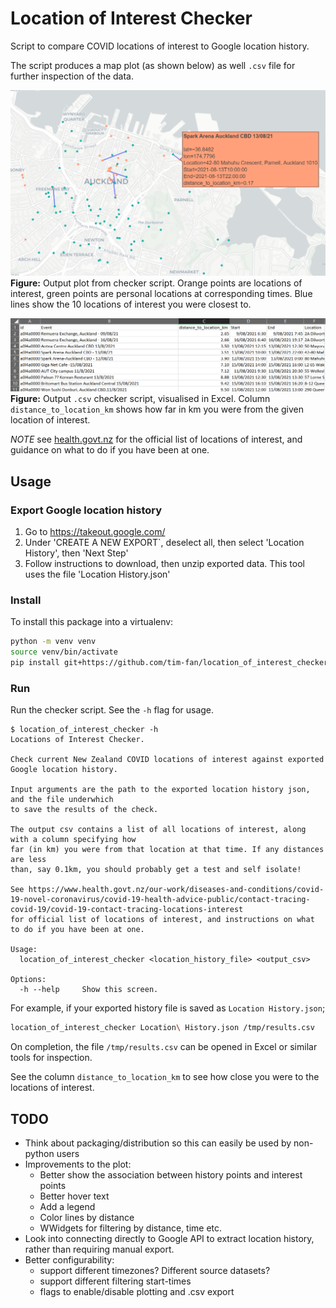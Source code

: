 # Location of Interest Checker

Script to compare COVID locations of interest to Google location history.

The script produces a map plot (as shown below) as well `.csv` file for further inspection of the data.

![locations_of_interest_map](./doc/locations_of_interest_map.png)
**Figure:** Output plot from checker script. Orange points are locations of interest, green points are personal locations at corresponding times. Blue lines show the 10 locations of interest you were closest to.

![distance to locations](./doc/distances_to_locations.png)
**Figure:** Output `.csv` checker script, visualised in Excel. Column `distance_to_location_km` shows how far in km you were from the given location of interest.

*NOTE* see [health.govt.nz](https://www.health.govt.nz/our-work/diseases-and-conditions/covid-19-novel-coronavirus/covid-19-health-advice-public/contact-tracing-covid-19/covid-19-contact-tracing-locations-interest) for the official list of locations of interest, and guidance on what to do if you have been at one.

## Usage

### Export Google location history

1) Go to https://takeout.google.com/
2) Under 'CREATE A NEW EXPORT`, deselect all, then select 'Location History', then 'Next Step'
3) Follow instructions to download, then unzip exported data. This tool uses the file 'Location History.json'

### Install

To install this package into a virtualenv:

```bash
python -m venv venv
source venv/bin/activate
pip install git+https://github.com/tim-fan/location_of_interest_checker.git
```


### Run 

Run the checker script. See the `-h` flag for usage. 
```text
$ location_of_interest_checker -h
Locations of Interest Checker.

Check current New Zealand COVID locations of interest against exported Google location history.

Input arguments are the path to the exported location history json, and the file underwhich
to save the results of the check.

The output csv contains a list of all locations of interest, along with a column specifying how
far (in km) you were from that location at that time. If any distances are less
than, say 0.1km, you should probably get a test and self isolate!

See https://www.health.govt.nz/our-work/diseases-and-conditions/covid-19-novel-coronavirus/covid-19-health-advice-public/contact-tracing-covid-19/covid-19-contact-tracing-locations-interest
for official list of locations of interest, and instructions on what to do if you have been at one.

Usage:
  location_of_interest_checker <location_history_file> <output_csv>

Options:
  -h --help     Show this screen.
```

For example, if your exported history file is saved as `Location History.json`;
```bash
location_of_interest_checker Location\ History.json /tmp/results.csv
```
On completion, the file `/tmp/results.csv` can be opened in Excel or similar tools for inspection.

See the column `distance_to_location_km` to see how close you were to the locations of interest.


## TODO

* Think about packaging/distribution so this can easily be used by non-python users
* Improvements to the plot: 
    * Better show the association between history points and interest points
    * Better hover text
    * Add a legend
    * Color lines by distance
    * WWidgets for filtering by distance, time etc.
* Look into connecting directly to Google API to extract location history, rather than requiring manual export.
* Better configurability:
    * support different timezones? Different source datasets?
    * support different filtering start-times
    * flags to enable/disable plotting and .csv export